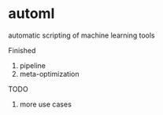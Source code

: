 automl
======

automatic scripting of machine learning tools

Finished 
1. pipeline
2. meta-optimization

TODO
1. more use cases
